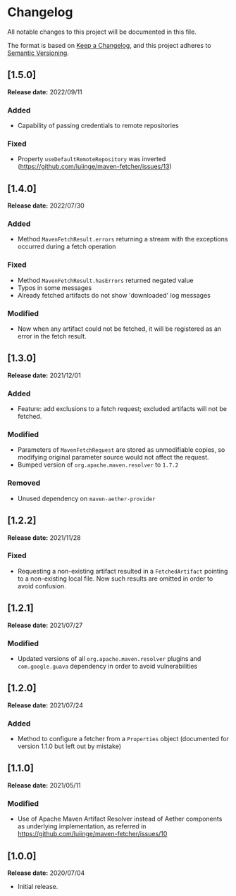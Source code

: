 Changelog
===============================================================================


All notable changes to this project will be documented in this file.

The format is based on [Keep a Changelog][1],
and this project adheres to [Semantic Versioning][2].


[1.5.0]
-------------------------------------------------------------------------------
**Release date:** 2022/09/11

### Added
- Capability of passing credentials to remote repositories

### Fixed
- Property `useDefaultRemoteRepository` was inverted (https://github.com/luiinge/maven-fetcher/issues/13)


[1.4.0]
-------------------------------------------------------------------------------
**Release date:** 2022/07/30

### Added
- Method `MavenFetchResult.errors` returning a stream with the exceptions
occurred during a fetch operation

### Fixed
- Method `MavenFetchResult.hasErrors` returned negated value
- Typos in some messages
- Already fetched artifacts do not show 'downloaded' log messages

### Modified
- Now when any artifact could not be fetched, it will be registered
as an error in the fetch result.


[1.3.0]
-------------------------------------------------------------------------------
**Release date:** 2021/12/01

### Added
- Feature: add exclusions to a fetch request; excluded artifacts
will not be fetched.

### Modified
- Parameters of `MavenFetchRequest` are stored as unmodifiable copies,
so modifying original parameter source would not affect the request.
- Bumped version of `org.apache.maven.resolver` to `1.7.2`
### Removed
- Unused dependency on `maven-aether-provider`

[1.2.2]
-------------------------------------------------------------------------------
**Release date:** 2021/11/28

### Fixed
- Requesting a non-existing artifact resulted in a `FetchedArtifact` pointing to
a non-existing local file. Now such results are omitted in order to avoid confusion.

[1.2.1]
-------------------------------------------------------------------------------
**Release date:** 2021/07/27

### Modified
- Updated versions of all `org.apache.maven.resolver` plugins and `com.google.guava`
  dependency in order to avoid vulnerabilities
  
[1.2.0]
-------------------------------------------------------------------------------
**Release date:** 2021/07/24

### Added
- Method to configure a fetcher from a `Properties` object
  (documented for version 1.1.0 but left out by mistake)

  
[1.1.0]
-------------------------------------------------------------------------------
**Release date:** 2021/05/11

### Modified
- Use of Apache Maven Artifact Resolver instead of Aether components 
  as underlying implementation, as referred in https://github.com/luiinge/maven-fetcher/issues/10

[1.0.0]
-------------------------------------------------------------------------------
**Release date:** 2020/07/04

- Initial release.


[1]: <https://keepachangelog.com>
[2]: <https://semver.org>